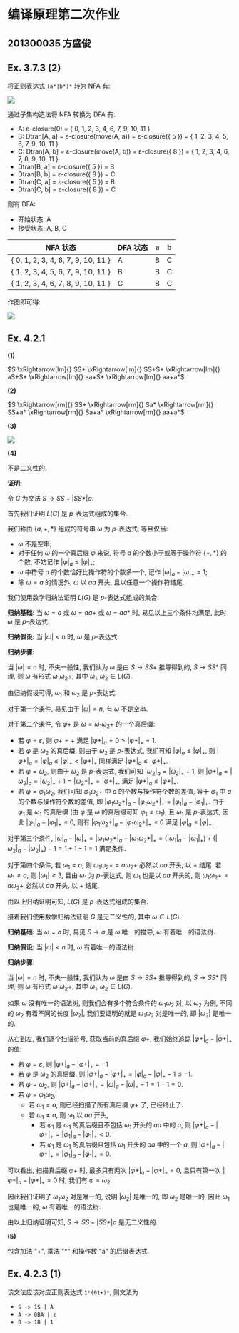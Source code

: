 # 编译原理第二次作业

## 201300035 方盛俊

## Ex. 3.7.3 (2)

将正则表达式 `(a*|b*)*` 转为 NFA 有:

![](images/2022-10-04-23-38-22.png)

通过子集构造法将 NFA 转换为 DFA 有:

- A: ε-closure(0) = { 0, 1, 2, 3, 4, 6, 7, 9, 10, 11 }
- B: Dtran[A, a] = ε-closure(move(A, a)) = ε-closure({ 5 }) = { 1, 2, 3, 4, 5, 6, 7, 9, 10, 11 }
- C: Dtran[A, b] = ε-closure(move(A, b)) = ε-closure({ 8 }) = { 1, 2, 3, 4, 6, 7, 8, 9, 10, 11 }
- Dtran[B, a] = ε-closure({ 5 }) = B
- Dtran[B, b] = ε-closure({ 8 }) = C
- Dtran[C, a] = ε-closure({ 5 }) = B
- Dtran[C, b] = ε-closure({ 8 }) = C

则有 DFA:

- 开始状态: A
- 接受状态: A, B, C

| NFA 状态                           | DFA 状态 | a   | b   |
| ---------------------------------- | -------- | --- | --- |
| { 0, 1, 2, 3, 4, 6, 7, 9, 10, 11 } | A        | B   | C   |
| { 1, 2, 3, 4, 5, 6, 7, 9, 10, 11 } | B        | B   | C   |
| { 1, 2, 3, 4, 6, 7, 8, 9, 10, 11 } | C        | B   | C   |

作图即可得:

![](images/2022-10-05-00-05-09.png)



## Ex. 4.2.1

**(1)**

$S \xRightarrow[lm]{} SS* \xRightarrow[lm]{} SS+S* \xRightarrow[lm]{} aS+S* \xRightarrow[lm]{} aa+S* \xRightarrow[lm]{} aa+a*$

**(2)**

$S \xRightarrow[rm]{} SS* \xRightarrow[rm]{} Sa* \xRightarrow[rm]{} SS+a* \xRightarrow[rm]{} Sa+a* \xRightarrow[rm]{} aa+a*$

**(3)**

![](images/2022-10-05-11-55-57.png)

**(4)**

不是二义性的.

**证明:**

令 $G$ 为文法 $S \to SS+ | SS* | a$.

首先我们证明 $L(G)$ 是 $p$-表达式组成的集合.

我们称由 $\{ a, +, * \}$ 组成的符号串 $\omega$ 为 $p$-表达式, 等且仅当:
- $\omega$ 不是空串;
- 对于任何 $\omega$ 的一个真后缀 $\varphi$ 来说, 符号 $a$ 的个数小于或等于操作符 $\{ +, * \}$ 的个数, 不妨记作 $|\varphi|_{a} \le |\varphi|_{+}$;
- $\omega$ 中符号 $a$ 的个数恰好比操作符的个数多一个, 记作 $|\omega|_{a} - |\omega|_{+} = 1$;
- 除 $\omega = a$ 的情况外, $\omega$ 以 $aa$ 开头, 且以任意一个操作符结尾.

我们使用数学归纳法证明 $L(G)$ 是 $p$-表达式组成的集合.

**归纳基础:** 当 $\omega = a$ 或 $\omega = aa+$ 或 $\omega = aa*$ 时, 易见以上三个条件均满足, 此时 $\omega$ 是 $p$-表达式.

**归纳假设:** 当 $|\omega| < n$ 时, $\omega$ 是 $p$-表达式.

**归纳步骤:**

当 $|\omega| = n$ 时, 不失一般性, 我们认为 $\omega$ 是由 $S \to SS+$ 推导得到的, $S \to SS*$ 同理, 则 $\omega$ 有形式 $\omega_1\omega_2+$, 其中 $\omega_1, \omega_2 \in L(G)$.

由归纳假设可得, $\omega_1$ 和 $\omega_2$ 是 $p$-表达式.

对于第一个条件, 易见由于 $|\omega| = n$, 有 $\omega$ 不是空串.

对于第二个条件, 令 $\varphi+$ 是 $\omega = \omega_1\omega_2+$ 的一个真后缀:

- 若 $\varphi = \varepsilon$, 则 $\varphi+ = +$ 满足 $|\varphi+|_{a} = 0 \le |\varphi+|_{+} = 1$.
- 若 $\varphi$ 是 $\omega_2$ 的真后缀, 则由于 $\omega_2$ 是 $p$-表达式, 我们可知 $|\varphi|_{a} \le |\varphi|_{+}$, 则 $|\varphi+|_{a} = |\varphi|_{a}  \le |\varphi|_{+} < |\varphi+|_{+}$ 同样满足 $|\varphi+|_{a} \le |\varphi+|_{+}$.
- 若 $\varphi = \omega_2$, 则由于 $\omega_2$ 是 $p$-表达式, 我们可知 $|\omega_2|_{a} = |\omega_2|_{+} + 1$, 则 $|\varphi+|_{a} = |\omega_2|_{a} = |\omega_2|_{+} + 1 = |\omega_2+|_{+} = |\varphi+|_{+}$, 满足 $|\varphi+|_{a} \le |\varphi+|_{+}$.
- 若 $\varphi = \varphi_1\omega_2$, 我们可知 $\varphi_1\omega_2+$ 中 $a$ 的个数与操作符个数的差值, 等于 $\varphi_1$ 中 $a$ 的个数与操作符个数的差值, 即 $|\varphi_1\omega_2+|_{a} - |\varphi_1\omega_2+|_{+} = |\varphi_1|_{a} - |\varphi_1|_{+}$. 由于 $\varphi_1$ 是 $\omega_1$ 的真后缀 (由 $\varphi$ 是 $\omega$ 的真后缀可知 $\varphi_1 \neq \omega_1$), 且 $\omega_1$ 是 $p$-表达式, 因此 $|\varphi_1|_{a} - |\varphi_1|_{+} \le 0$, 则有 $|\varphi_1\omega_2+|_{a} - |\varphi_1\omega_2+|_{+} \le 0$ 满足 $|\varphi|_{a} \le |\varphi|_{+}$.

对于第三个条件, $|\omega|_{a} - |\omega|_{+} = |\omega_1\omega_2+|_{a} - |\omega_1\omega_2+|_{+} = (|\omega_1|_{a} - |\omega_1|_{+}) + (|\omega_2|_{a} - |\omega_2|_{+}) - 1 = 1 + 1 - 1 = 1$ 满足条件.

对于第四个条件, 若 $\omega_1 = a$, 则 $\omega_1\omega_2+ = a\omega_2+$ 必然以 $aa$ 开头, 以 $+$ 结尾. 若 $\omega_1 \neq a$, 则 $|\omega_1| \ge 3$, 且由 $\omega_1$ 为 $p$-表达式, 则 $\omega_1$ 也是以 $aa$ 开头的, 则 $\omega_1\omega_2+ = a\omega_2+$ 必然以 $aa$ 开头, 以 $+$ 结尾.

由以上归纳证明可知, $L(G)$ 是 $p$-表达式组成的集合.

接着我们使用数学归纳法证明 $G$ 是无二义性的, 其中 $\omega \in L(G)$.

**归纳基础:** 当 $\omega = a$ 时, 易见 $S \to a$ 是 $\omega$ 唯一的推导, $\omega$ 有着唯一的语法树.

**归纳假设:** 当 $|\omega| < n$ 时, $\omega$ 有着唯一的语法树.

**归纳步骤:**

当 $|\omega| = n$ 时, 不失一般性, 我们认为 $\omega$ 是由 $S \to SS+$ 推导得到的, $S \to SS*$ 同理, 则 $\omega$ 有形式 $\omega_1\omega_2+$, 其中 $\omega_1, \omega_2 \in L(G)$.

如果 $\omega$ 没有唯一的语法树, 则我们会有多个符合条件的 $\omega_1\omega_2$ 对, 以 $\omega_2$ 为例, 不同的 $\omega_2$ 有着不同的长度 $|\omega_2|$, 我们要证明的就是 $\omega_1\omega_2$ 对是唯一的, 即 $|\omega_2|$ 是唯一的.

从右到左, 我们逐个扫描符号, 获取当前的真后缀 $\varphi+$, 我们始终追踪 $|\varphi+|_{a} - |\varphi+|_{+}$ 的值:

- 若 $\varphi = \varepsilon$, 则 $|\varphi+|_{a} - |\varphi+|_{+} = -1$
- 若 $\varphi$ 是 $\omega_2$ 的真后缀, 则 $|\varphi+|_{a} - |\varphi+|_{+} = |\varphi|_{a} - |\varphi|_{+} - 1 \le -1$.
- 若 $\varphi = \omega_2$, 则 $|\varphi+|_{a} - |\varphi+|_{+} = |\omega|_{a} - |\omega|_{+} - 1 = 1 - 1 = 0$.
- 若 $\varphi = \varphi_1\omega_2$,
    - 若 $\omega_1 = a$, 则已经扫描了所有真后缀 $\varphi+$ 了, 已经终止了.
    - 若 $\omega_1 \neq a$, 则 $\omega_1$ 以 $aa$ 开头,
        - 若 $\varphi_1$ 是 $\omega_1$ 的真后缀且不包括 $\omega_1$ 开头的 $aa$ 中的 $a$, 则 $|\varphi+|_{a} - |\varphi+|_{+} = |\varphi_1|_{a} - |\varphi_1|_{+} < 0$.
        - 若 $\varphi_1$ 是 $\omega_1$ 的真后缀且包括 $\omega_1$ 开头的 $aa$ 中的一个 $a$, 则 $|\varphi+|_{a} - |\varphi+|_{+} = |\varphi_1|_{a} - |\varphi_1|_{+} = 0$.

可以看出, 扫描真后缀 $\varphi+$ 时, 最多只有两次 $|\varphi+|_{a} - |\varphi+|_{+} = 0$, 且只有第一次 $|\varphi+|_{a} - |\varphi+|_{+} = 0$ 时, 我们有 $\varphi = \omega_2$.

因此我们证明了 $\omega_1\omega_2$ 对是唯一的, 说明 $|\omega_2|$ 是唯一的, 即 $\omega_2$ 是唯一的, 因此 $\omega_1$ 也是唯一的, $\omega$ 有着唯一的语法树.

由以上归纳证明可知, $S \to SS+ | SS* | a$ 是无二义性的.

**(5)**

包含加法 "+", 乘法 "*" 和操作数 "a" 的后缀表达式.



## Ex. 4.2.3 (1)

该文法应该对应正则表达式 `1*(01+)*`, 则文法为

- `S -> 1S | A`
- `A -> 0BA | ε`
- `B -> 1B | 1`
